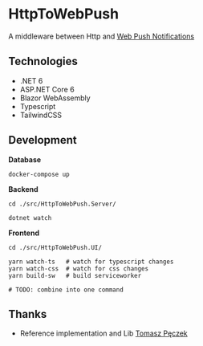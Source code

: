 # HttpToWebPush

A middleware between Http and [Web Push Notifications](https://developer.mozilla.org/en-US/docs/Web/API/Push_API)

## Technologies
* .NET 6
* ASP.NET Core 6
* Blazor WebAssembly
* Typescript
* TailwindCSS

## Development
**Database**
```shell
docker-compose up
```
**Backend**
```shell
cd ./src/HttpToWebPush.Server/

dotnet watch
```
**Frontend**
```shell
cd ./src/HttpToWebPush.UI/

yarn watch-ts   # watch for typescript changes
yarn watch-css  # watch for css changes 
yarn build-sw   # build serviceworker

# TODO: combine into one command
```

## Thanks
* Reference implementation and Lib [Tomasz Pęczek](https://github.com/tpeczek/Lib.Net.Http.WebPush)
